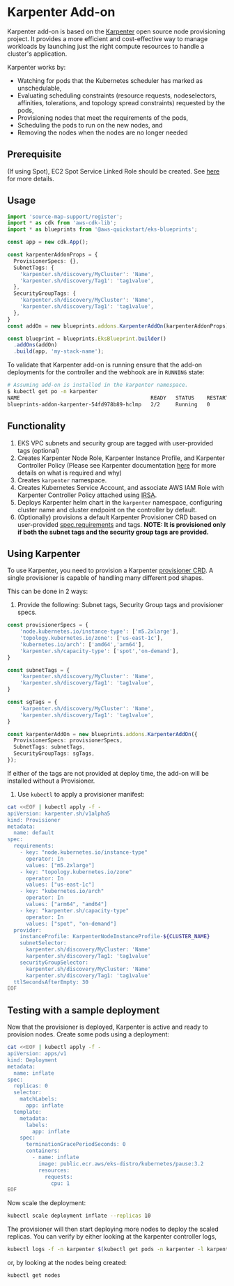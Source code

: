 # Karpenter Add-on

Karpenter add-on is based on the [Karpenter](https://github.com/aws/karpenter) open source node provisioning project. It provides a more efficient and cost-effective way to manage workloads by launching just the right compute resources to handle a cluster's application. 

Karpenter works by:

* Watching for pods that the Kubernetes scheduler has marked as unschedulable,
* Evaluating scheduling constraints (resource requests, nodeselectors, affinities, tolerations, and topology spread constraints) requested by the pods,
* Provisioning nodes that meet the requirements of the pods,
* Scheduling the pods to run on the new nodes, and
* Removing the nodes when the nodes are no longer needed

## Prerequisite

(If using Spot), EC2 Spot Service Linked Role should be created. See [here](https://docs.aws.amazon.com/batch/latest/userguide/spot_fleet_IAM_role.html) for more details.

## Usage

```typescript
import 'source-map-support/register';
import * as cdk from 'aws-cdk-lib';
import * as blueprints from '@aws-quickstart/eks-blueprints';

const app = new cdk.App();

const karpenterAddonProps = {
  ProvisionerSpecs: {},
  SubnetTags: {
    'karpenter.sh/discovery/MyCluster': 'Name',
    'karpenter.sh/discovery/Tag1': 'tag1value',
  },
  SecurityGroupTags: {
    'karpenter.sh/discovery/MyCluster': 'Name',
    'karpenter.sh/discovery/Tag1': 'tag1value',
  },
}
const addOn = new blueprints.addons.KarpenterAddOn(karpenterAddonProps);

const blueprint = blueprints.EksBlueprint.builder()
  .addOns(addOn)
  .build(app, 'my-stack-name');
```

To validate that Karpenter add-on is running ensure that the add-on deployments for the controller and the webhook are in `RUNNING` state:

```bash
# Assuming add-on is installed in the karpenter namespace.
$ kubectl get po -n karpenter
NAME                                          READY   STATUS    RESTARTS   AGE
blueprints-addon-karpenter-54fd978b89-hclmp   2/2     Running   0          99m
```

## Functionality

1. EKS VPC subnets and security group are tagged with user-provided tags (optional)
2. Creates Karpenter Node Role, Karpenter Instance Profile, and Karpenter Controller Policy (Please see Karpenter documentation [here](https://karpenter.sh/docs/getting-started/) for more details on what is required and why)
3. Creates `karpenter` namespace.
4. Creates Kubernetes Service Account, and associate AWS IAM Role with Karpenter Controller Policy attached using [IRSA](https://docs.aws.amazon.com/emr/latest/EMR-on-EKS-DevelopmentGuide/setting-up-enable-IAM.html).
5. Deploys Karpenter helm chart in the `karpenter` namespace, configuring cluster name and cluster endpoint on the controller by default.
6. (Optionally) provisions a default Karpenter Provisioner CRD based on user-provided [spec.requirements](https://karpenter.sh/docs/provisioner/#specrequirements) and tags. **NOTE: It is provisioned only if both the subnet tags and the security group tags are provided.**

## Using Karpenter

To use Karpenter, you need to provision a Karpenter [provisioner CRD](https://karpenter.sh/docs/provisioner/). A single provisioner is capable of handling many different pod shapes.

This can be done in 2 ways:

1. Provide the following: Subnet tags, Security Group tags and provisioner specs.

```typescript
const provisionerSpecs = {
    'node.kubernetes.io/instance-type': ['m5.2xlarge'],
    'topology.kubernetes.io/zone': ['us-east-1c'],
    'kubernetes.io/arch': ['amd64','arm64'],
    'karpenter.sh/capacity-type': ['spot','on-demand'],
}

const subnetTags = {
    'karpenter.sh/discovery/MyCluster': 'Name',
    'karpenter.sh/discovery/Tag1': 'tag1value',
}

const sgTags = {
    'karpenter.sh/discovery/MyCluster': 'Name',
    'karpenter.sh/discovery/Tag1': 'tag1value',
}

const karpenterAddOn = new blueprints.addons.KarpenterAddOn({
  ProvisionerSpecs: provisionerSpecs,
  SubnetTags: subnetTags,
  SecurityGroupTags: sgTags,
});
```

If either of the tags are not provided at deploy time, the add-on will be installed without a Provisioner. 

1. Use `kubectl` to apply a provisioner manifest:
```bash
cat <<EOF | kubectl apply -f -
apiVersion: karpenter.sh/v1alpha5
kind: Provisioner
metadata:
  name: default
spec:
  requirements:
    - key: "node.kubernetes.io/instance-type" 
      operator: In
      values: ["m5.2xlarge"]
    - key: "topology.kubernetes.io/zone" 
      operator: In
      values: ["us-east-1c"]
    - key: "kubernetes.io/arch" 
      operator: In
      values: ["arm64", "amd64"]
    - key: "karpenter.sh/capacity-type" 
      operator: In
      values: ["spot", "on-demand"]
  provider:
    instanceProfile: KarpenterNodeInstanceProfile-${CLUSTER_NAME}
    subnetSelector:
      karpenter.sh/discovery/MyCluster: 'Name'
      karpenter.sh/discovery/Tag1: 'tag1value'
    securityGroupSelector:
      karpenter.sh/discovery/MyCluster: 'Name'
      karpenter.sh/discovery/Tag1: 'tag1value'
  ttlSecondsAfterEmpty: 30
EOF
```

## Testing with a sample deployment

Now that the provisioner is deployed, Karpenter is active and ready to provision nodes. Create some pods using a deployment:

```bash
cat <<EOF | kubectl apply -f -
apiVersion: apps/v1
kind: Deployment
metadata:
  name: inflate
spec:
  replicas: 0
  selector:
    matchLabels:
      app: inflate
  template:
    metadata:
      labels:
        app: inflate
    spec:
      terminationGracePeriodSeconds: 0
      containers:
        - name: inflate
          image: public.ecr.aws/eks-distro/kubernetes/pause:3.2
          resources:
            requests:
              cpu: 1
EOF
```

Now scale the deployment:

```bash
kubectl scale deployment inflate --replicas 10
```

The provisioner will then start deploying more nodes to deploy the scaled replicas. You can verify by either looking at the karpenter controller logs,

```bash
kubectl logs -f -n karpenter $(kubectl get pods -n karpenter -l karpenter=controller -o name)
```

or, by looking at the nodes being created:

```bash
kubectl get nodes
```